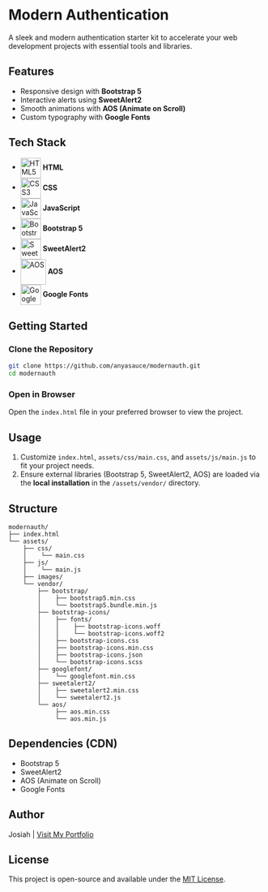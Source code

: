 # Modern Authentication

A sleek and modern authentication starter kit to accelerate your web development projects with essential tools and libraries.

## Features

- Responsive design with **Bootstrap 5**
- Interactive alerts using **SweetAlert2**
- Smooth animations with **AOS (Animate on Scroll)**
- Custom typography with **Google Fonts**

## Tech Stack

- <img src="https://cdn.jsdelivr.net/gh/devicons/devicon/icons/html5/html5-original.svg" title="HTML5" width="40" height="40" style="vertical-align: middle;"/> **HTML**  
- <img src="https://cdn.jsdelivr.net/gh/devicons/devicon/icons/css3/css3-original.svg" title="CSS3" width="40" height="40" style="vertical-align: middle;"/> **CSS**  
- <img src="https://cdn.jsdelivr.net/gh/devicons/devicon/icons/javascript/javascript-original.svg" title="JavaScript" width="40" height="40" style="vertical-align: middle;"/> **JavaScript**  
- <img src="https://cdn.jsdelivr.net/gh/devicons/devicon/icons/bootstrap/bootstrap-original.svg" title="Bootstrap" width="40" height="40" style="vertical-align: middle;"/> **Bootstrap 5**  
- <img src="https://github.com/sweetalert2/sweetalert2/blob/main/assets/swal2-logo.png?raw=true" title="SweetAlert2" width="40" height="40" style="vertical-align: middle;"/> **SweetAlert2**  
- <img src="https://raw.githubusercontent.com/michalsnik/aos/master/logo/aos-logo.svg" title="AOS" width="50" height="50" style="vertical-align: middle;"/> **AOS**  
- <img src="https://img.icons8.com/color/48/000000/google-logo.png" title="Google Fonts" width="40" height="40" style="vertical-align: middle;"/> **Google Fonts**

## Getting Started

### Clone the Repository

```bash
git clone https://github.com/anyasauce/modernauth.git
cd modernauth
```

### Open in Browser

Open the `index.html` file in your preferred browser to view the project.

## Usage

1. Customize `index.html`, `assets/css/main.css`, and `assets/js/main.js` to fit your project needs.
2. Ensure external libraries (Bootstrap 5, SweetAlert2, AOS) are loaded via the **local installation** in the `/assets/vendor/` directory.

## Structure

```
modernauth/
├── index.html
└── assets/
    ├── css/
    │    └── main.css
    ├── js/
    │    └── main.js
    ├── images/
    └── vendor/
        ├── bootstrap/
        │    ├── bootstrap5.min.css
        │    └── bootstrap5.bundle.min.js
        ├── bootstrap-icons/
        │    ├── fonts/
        │    │    ├── bootstrap-icons.woff
        │    │    └── bootstrap-icons.woff2
        │    ├── bootstrap-icons.css
        │    ├── bootstrap-icons.min.css
        │    ├── bootstrap-icons.json
        │    └── bootstrap-icons.scss
        ├── googlefont/
        │    └── googlefont.min.css
        ├── sweetalert2/
        │    ├── sweetalert2.min.css
        │    └── sweetalert2.js
        └── aos/
             ├── aos.min.css
             └── aos.min.js
```

## Dependencies (CDN)

- Bootstrap 5
- SweetAlert2
- AOS (Animate on Scroll)
- Google Fonts

## Author

Josiah | [Visit My Portfolio](https://codewithjosh.vercel.app/)

## License

This project is open-source and available under the [MIT License](LICENSE).

